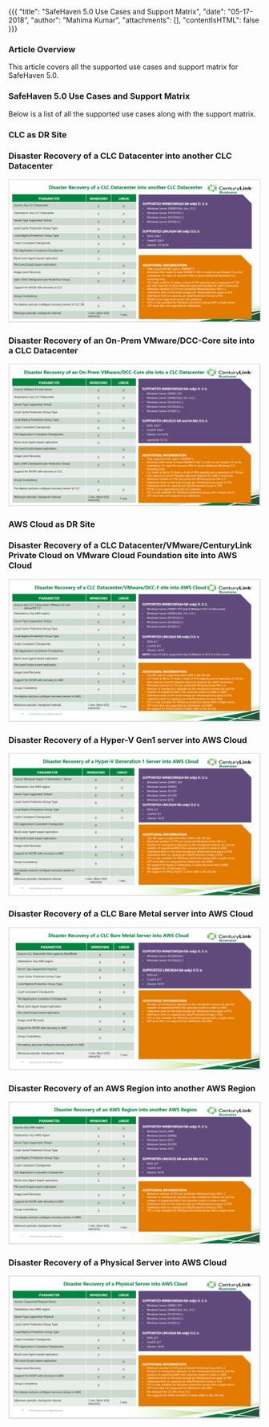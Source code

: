 {{{
  "title": "SafeHaven 5.0 Use Cases and Support Matrix",
  "date": "05-17-2018",
  "author": "Mahima Kumar",
  "attachments": [],
  "contentIsHTML": false
}}}

### Article Overview
This article covers all the supported use cases and support matrix for SafeHaven 5.0.

### SafeHaven 5.0 Use Cases and Support Matrix
Below is a list of all the supported use cases along with the support matrix.

### CLC as DR Site

### Disaster Recovery of a CLC Datacenter into another CLC Datacenter

![Upgrade](../../images/SH5.0/SafeHaven-5.0-Use-Cases-and-Support-Matrix1/Case1.PNG)

### Disaster Recovery of an On-Prem VMware/DCC-Core site into a CLC Datacenter
![Upgrade](../../images/SH5.0/SafeHaven-5.0-Use-Cases-and-Support-Matrix1/Case2.PNG)

### AWS Cloud as DR Site

### Disaster Recovery of a CLC Datacenter/VMware/CenturyLink Private Cloud on VMware Cloud Foundation site into AWS Cloud
![Upgrade](../../images/SH5.0/SafeHaven-5.0-Use-Cases-and-Support-Matrix1/Case3.PNG)

### Disaster Recovery of a Hyper-V Gen1 server into AWS Cloud
![Upgrade](../../images/SH5.0/SafeHaven-5.0-Use-Cases-and-Support-Matrix1/Case4.PNG)

### Disaster Recovery of a CLC Bare Metal server into AWS Cloud
![Upgrade](../../images/SH5.0/SafeHaven-5.0-Use-Cases-and-Support-Matrix1/Case5.PNG)

### Disaster Recovery of an AWS Region into another AWS Region
![Upgrade](../../images/SH5.0/SafeHaven-5.0-Use-Cases-and-Support-Matrix1/Case6.PNG)

### Disaster Recovery of a Physical Server into AWS Cloud
![Upgrade](../../images/SH5.0/SafeHaven-5.0-Use-Cases-and-Support-Matrix1/Case7.PNG)
